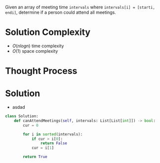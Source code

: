 Given an array of meeting time `intervals` where `intervals[i] = [starti, endi]`, determine if a person could attend all meetings.
# Solution Complexity
- $O(nlogn)$ time complexity
- $O(1)$ space complexity
# Thought Process
# Solution
- asdad
```Python
class Solution:
	def canAttendMeetings(self, intervals: List[List[int]]) -> bool:
		cur = 0

		for i in sorted(intervals):
			if cur > i[0]:
				return False
			cur = i[1]

		return True
```